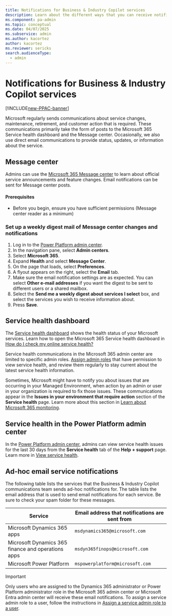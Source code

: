 ```yaml
---
title: Notifications for Business & Industry Copilot services
description: Learn about the different ways that you can receive notifications for Business & Industry Copilot services. 
ms.component: pa-admin
ms.topic: conceptual
ms.date: 04/07/2025
ms.subservice: admin
ms.author: kacortez
author: kacortez
ms.reviewer: sericks
search.audienceType: 
  - admin
---
```

# Notifications for Business & Industry Copilot services

[!INCLUDE[new-PPAC-banner](~/includes/new-PPAC-banner.md)]

Microsoft regularly sends communications about service changes, maintenance, retirement, and customer action that is required. These communications primarily take the form of posts to the Microsoft 365 Service health dashboard and the Message center. Occasionally, we also use direct email communications to provide status, updates, or information about the service.

## Message center
Admins can use the [Microsoft 365 Message center](/office365/admin/manage/message-center?view=o365-worldwide&preserve-view=true) to learn about official service announcements and feature changes. Email notifications can be sent for Message center posts.

#### Prerequisites
- Before you begin, ensure you have sufficient permissions (Message center reader as a minimum)

### Set up a weekly digest mail of Message center changes and notifications
1. Log in to the [Power Platform admin center](https://admin.powerplatform.microsoft.com/).
2. In the navigation pane, select **Admin centers**.
3. Select **Microsoft 365**.
4. Expand **Health** and select **Message Center**.
5. On the page that loads, select **Preferences**.
6. A flyout appears on the right, select the **Email** tab.
7. Make sure the email notification settings are as expected. You can select **Other e-mail addresses** if you want the digest to be sent to different users or a shared mailbox.
8. Select the **Send me a weekly digest about services I select** box, and select the services you wish to receive information about.
9. Press **Save**.

## Service health dashboard

The [Service health dashboard](/office365/enterprise/view-service-health) shows the health status of your Microsoft services. Learn how to open the Microsoft 365 Service health dashboard in [How do I check my online service health?](check-online-service-health.md)

Service health communications in the Microsoft 365 admin center are limited to specific admin roles. [Assign admin roles](/microsoft-365/admin/add-users/assign-admin-roles?view=o365-worldwide&preserve-view=true) that have permission to view service health, and review them regularly to stay current about the latest service health information.

Sometimes, Microsoft might have to notify you about issues that are occurring in your Managed Environment, when action by an admin or user in your organization is required to fix those issues. These communications appear in the **Issues in your environment that require action** section of the **Service health** page. Learn more about this section in [Learn about Microsoft 365 monitoring](/microsoft-365/enterprise/microsoft-365-monitoring?view=o365-worldwide&preserve-view=true).

## Service health in the Power Platform admin center

In the [Power Platform admin center](https://admin.powerplatform.microsoft.com), admins can view service health issues for the last 30 days from the **Service health** tab of the **Help + support** page. Learn more in [View service health](view-service-health.md).

## Ad-hoc email service notifications

The following table lists the services that the Business & Industry Copilot communications team sends ad-hoc notifications for. The table lists the email address that is used to send email notifications for each service. Be sure to check your spam folder for these messages.

| Service | Email address that notifications are sent from |
|---|---|
| Microsoft Dynamics 365 apps | `msdynamics365@microsoft.com` |
| Microsoft Dynamics 365 finance and operations apps | `msdyn365finops@microsoft.com` |
| Microsoft Power Platform | `mspowerplatform@microsoft.com` |

> [!IMPORTANT]
Only users who are assigned to the Dynamics 365 administrator or Power Platform administrator role in the Microsoft 365 admin center or Microsoft Entra admin center will receive these email notifications. To assign a service admin role to a user, follow the instructions in [Assign a service admin role to a user](use-service-admin-role-manage-tenant.md#assign-a-service-admin-role-to-a-user).
